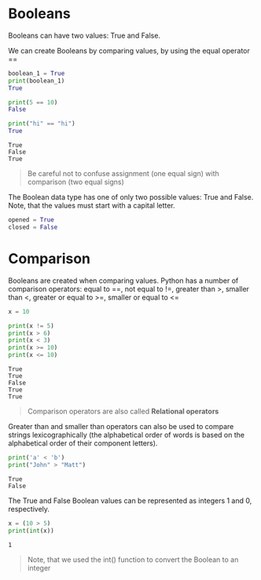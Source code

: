 # Booleans
Booleans can have two values: True and False.

We can create Booleans by comparing values, by using the equal operator ==

```python
boolean_1 = True
print(boolean_1)
True

print(5 == 10)
False

print("hi" == "hi")
True
```
```
True
False
True
```

> Be careful not to confuse assignment (one equal sign) with comparison (two equal signs)

The Boolean data type has one of only two possible values: True and False.
Note, that the values must start with a capital letter.

```python
opened = True
closed = False
```

# Comparison
Booleans are created when comparing values. Python has a number of comparison operators: equal to ==, not equal to !=, greater than >, smaller than <, greater or equal to >=, smaller or equal to <=

```python
x = 10

print(x != 5)
print(x > 6)
print(x < 3)
print(x >= 10)
print(x <= 10)
```
```
True
True 
False
True 
True
```

> Comparison operators are also called **Relational operators**

Greater than and smaller than operators can also be used to compare strings lexicographically (the alphabetical order of words is based on the alphabetical order of their component letters).

```python
print('a' < 'b')
print("John" > "Matt")
```
```
True
False
```

The True and False Boolean values can be represented as integers 1 and 0, respectively.

```python
x = (10 > 5)
print(int(x))
```
```
1
```

> Note, that we used the int() function to convert the Boolean to an integer
